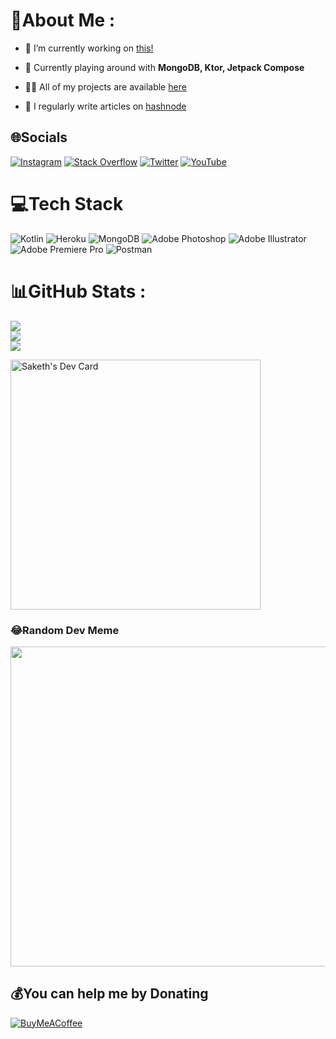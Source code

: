 # 💫About Me :
- 🔭 I’m currently working on [this!](https://github.com/sakethpathike/arara-android)

- 🌱 Currently playing around with **MongoDB, Ktor, Jetpack Compose**

- 👨‍💻 All of my projects are available [here](https://github.com/sakethpathike)

- 📝 I regularly write articles on [hashnode](https://saketh001.hashnode.dev)

## 🌐Socials
[![Instagram](https://img.shields.io/badge/Instagram-%23E4405F.svg?logo=Instagram&logoColor=white)](https://instagram.com/sakethpathike) [![Stack Overflow](https://img.shields.io/badge/-Stackoverflow-FE7A16?logo=stack-overflow&logoColor=white)](https://stackoverflow.com/users/14963389) [![Twitter](https://img.shields.io/badge/Twitter-%231DA1F2.svg?logo=Twitter&logoColor=white)](https://twitter.com/guy_electronic) [![YouTube](https://img.shields.io/badge/YouTube-%23FF0000.svg?logo=YouTube&logoColor=white)](https://youtube.com/c/sakethwashere) 

# 💻Tech Stack
![Kotlin](https://img.shields.io/badge/kotlin-%230095D5.svg?style=for-the-badge&logo=kotlin&logoColor=white) ![Heroku](https://img.shields.io/badge/heroku-%23430098.svg?style=for-the-badge&logo=heroku&logoColor=white) ![MongoDB](https://img.shields.io/badge/MongoDB-%234ea94b.svg?style=for-the-badge&logo=mongodb&logoColor=white) ![Adobe Photoshop](https://img.shields.io/badge/adobephotoshop-%2331A8FF.svg?style=for-the-badge&logo=adobephotoshop&logoColor=white) ![Adobe Illustrator](https://img.shields.io/badge/adobeillustrator-%23FF9A00.svg?style=for-the-badge&logo=adobeillustrator&logoColor=white) ![Adobe Premiere Pro](https://img.shields.io/badge/Adobe%20Premiere%20Pro-9999FF.svg?style=for-the-badge&logo=Adobe%20Premiere%20Pro&logoColor=white) ![Postman](https://img.shields.io/badge/Postman-FF6C37?style=for-the-badge&logo=postman&logoColor=white)
# 📊GitHub Stats :
![](https://github-readme-stats.vercel.app/api?username=sakethpathike&theme=radical&hide_border=false&include_all_commits=false&count_private=false)<br/>
![](https://github-readme-streak-stats.herokuapp.com/?user=sakethpathike&theme=radical&hide_border=false)<br/>
![](https://github-readme-stats.vercel.app/api/top-langs/?username=sakethpathike&theme=radical&hide_border=false&include_all_commits=false&count_private=false&layout=compact)

<a href="https://app.daily.dev/sakethpathike"><img src="https://api.daily.dev/devcards/53d6d1a71946407cb0ea528f30f4c51d.png?r=4uq" width="400" alt="Saketh's Dev Card"/></a>

### 😂Random Dev Meme
<img src="https://random-memer.herokuapp.com/" width="512px"/>

  ## 💰You can help me by Donating
  [![BuyMeACoffee](https://img.shields.io/badge/Buy%20Me%20a%20Coffee-ffdd00?style=for-the-badge&logo=buy-me-a-coffee&logoColor=black)](https://buymeacoffee.com/sakethwashere) 

  <!-- Proudly created with GPRM ( https://gprm.itsvg.in ) -->
  
